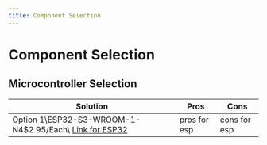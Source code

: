 ```yaml
---
title: Component Selection
---
```

# Component Selection

## Microcontroller Selection

| Solution | Pros | Cons|
|----------|------|-----|
|Option 1\ESP32-S3-WROOM-1-N4\$2.95/Each\ [Link for ESP32](https://www.digikey.com/en/products/detail/espressif-systems/ESP32-S3-WROOM-1-N4/16162639)|pros for esp|cons for esp|
